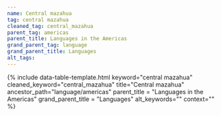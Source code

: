 ```yaml
---
name: Central mazahua
tag: central mazahua
cleaned_tag: central_mazahua
parent_tag: americas
parent_title: Languages in the Americas
grand_parent_tag: language
grand_parent_title: Languages
alt_tags: 
---
```


{% include data-table-template.html 
  keyword="central mazahua" 
  cleaned_keyword="central_mazahua" 
  title="Central mazahua"
  ancestor_path="language/americas" 
  parent_title = "Languages in the Americas"
  grand_parent_title = "Languages"
  alt_keywords=""
  context=""
%}

